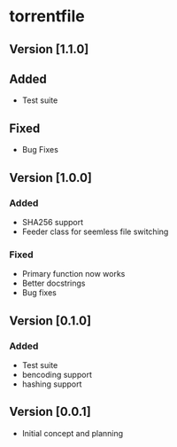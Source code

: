 # torrentfile

## Version [1.1.0]

## Added

- Test suite

## Fixed

- Bug Fixes

## Version [1.0.0]

### Added

- SHA256 support
- Feeder class for seemless file switching

### Fixed

- Primary function now works
- Better docstrings
- Bug fixes

## Version [0.1.0]

### Added

- Test suite
- bencoding support
- hashing support

## Version [0.0.1]

- Initial concept and planning
